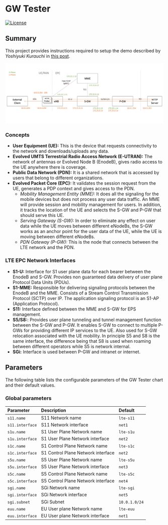 # GW Tester
[![License](https://img.shields.io/badge/License-Apache%202.0-blue.svg)](https://opensource.org/licenses/Apache-2.0)

## Summary

This project provides instructions required to setup the demo
described by *Yoshiyuki Kurauchi* in [this post][1].

![Architecture](docs/img/diagram.png)

### Concepts

* **User Equipment (UE):** This is the device that requests
connectivity to the network and downloads/uploads any data.
* **Evolved UMTS Terrestrial Radio Access Network (E-UTRAN):** The
network of antennas or Evolved Node B (EnodeB), gives radio access to
the UE anywhere there is coverage.
* **Public Data Network (PDN):** It is a shared network that is
accessed by users that belong to different organizations.
* **Evolved Packet Core (EPC):** It validates the session request from
the UE, generates a PDP context and gives access to the PDN.
  - *Mobility Management Entity (MME):* It does all the signaling for
the mobile devices but does not process any user data traffic. An MME
will provide session and mobility management for users. In addition,
it tracks the location of the UE and selects the S-GW and P-GW that
should serve this UE.
  - *Serving Gateway (S-GW):* In order to eliminate any effect on user
data while the UE moves between different eNodeBs, the S-GW works as
an anchor point for the user data of the UE, while the UE is moving
between different eNodeBs.
  - *PDN Gateway (P-GW):* This is the node that connects between the
LTE network and the PDN.

### LTE EPC Network Interfaces

* **S1-U:** Interface for S1 user plane data for each bearer between
the EnodeB and S-GW. Provides non guaranteed data delivery
of user plane Protocol Data Units (PDUs).
* **S1-MME:** Responsible for delivering signaling protocols
between the EnodeB and the MME. Consists of a Stream Control
Transmission Protocol (SCTP) over IP. The application signaling
protocol is an S1-AP (Application Protocol).
* **S11:** Interface defined between the MME and S-GW for EPS
management.
* **S5/S8:**: Provides user plane tunneling and tunnel management
function between the S-GW and P-GW. It enables S-GW to connect to
multiple P-GWs for providing different IP services to the UE. Also
used for S-GW relocation associated with the UE mobility. In principle
S5 and S8 is the same interface, the difference being that S8 is used
when roaming between different operators while S5 is network internal.
* **SGi:** Interface is used between P-GW and intranet or internet.

## Parameters

The following table lists the configurable parameters of the GW Tester
chart and their default values.

### Global parameters

| Parameter       | Description                        | Default       |
|:----------------|:-----------------------------------|:--------------|
| `s11.name`      | S11 Network name                   | `lte-s11`     |
| `s11.interface` | S11 Network interface              | `net1`        |
| `s1u.name`      | S1 User Plane Network name         | `lte-s1u`     |
| `s1u.interface` | S1 User Plane Network interface    | `net2`        |
| `s1c.name`      | S1 Control Plane Network name      | `lte-s1c`     |
| `s1c.interface` | S1 Control Plane Network interface | `net2`        |
| `s5u.name`      | S5 User Plane Network name         | `lte-s5u`     |
| `s5u.interface` | S5 User Plane Network interface    | `net3`        |
| `s5c.name`      | S5 Control Plane Network name      | `lte-s5c`     |
| `s5c.interface` | S5 Control Plane Network interface | `net4`        |
| `sgi.name`      | SGi Network name                   | `lte-sgi`     |
| `sgi.interface` | SGi Network interface              | `net5`        |
| `sgi.subnet`    | SGi Subnet                         | `10.0.1.0/24` |
| `euu.name`      | EU User plane Network name         | `lte-euu`     |
| `euu.interface` | EU User plane Network interface    | `net1`        |

[1]: https://wmnsk.com/posts/20200116_gw-tester/
